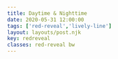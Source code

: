 ```yaml
---
title: Daytime & Nighttime
date: 2020-05-31 12:00:00
tags: ['red-reveal','lively-line']
layout: layouts/post.njk
key: redreveal
classes: red-reveal bw
---
```

